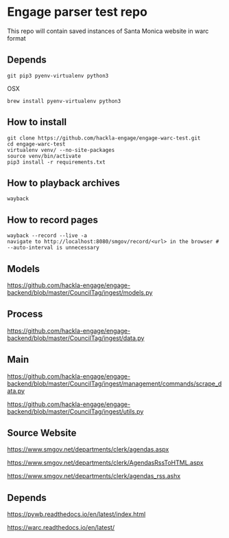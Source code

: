 # Engage parser test repo

This repo will contain saved instances of Santa Monica website in warc format

## Depends

`git pip3 pyenv-virtualenv python3`

OSX

`brew install pyenv-virtualenv python3`



## How to install
```
git clone https://github.com/hackla-engage/engage-warc-test.git
cd engage-warc-test
virtualenv venv/ --no-site-packages
source venv/bin/activate
pip3 install -r requirements.txt
```


## How to playback archives
```
wayback
```



## How to record pages
```
wayback --record --live -a
navigate to http://localhost:8080/smgov/record/<url> in the browser # --auto-interval is unnecessary
```

## Models
https://github.com/hackla-engage/engage-backend/blob/master/CouncilTag/ingest/models.py

## Process
https://github.com/hackla-engage/engage-backend/blob/master/CouncilTag/ingest/data.py

## Main
https://github.com/hackla-engage/engage-backend/blob/master/CouncilTag/ingest/management/commands/scrape_data.py

https://github.com/hackla-engage/engage-backend/blob/master/CouncilTag/ingest/utils.py

## Source Website
https://www.smgov.net/departments/clerk/agendas.aspx

https://www.smgov.net/departments/clerk/AgendasRssToHTML.aspx

https://www.smgov.net/departments/clerk/agendas_rss.ashx

## Depends
https://pywb.readthedocs.io/en/latest/index.html

https://warc.readthedocs.io/en/latest/


